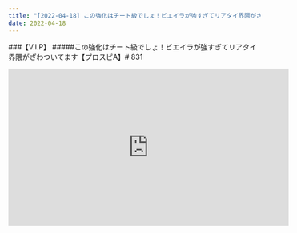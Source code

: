 ```yaml
---
title: "[2022-04-18] この強化はチート級でしょ！ビエイラが強すぎてリアタイ界隈がざわついてます【プロスピA】# 831 他"
date: 2022-04-18
---
```

###【V.I.P】
#####この強化はチート級でしょ！ビエイラが強すぎてリアタイ界隈がざわついてます【プロスピA】# 831
<iframe width="560" height="315" src="https://www.youtube.com/embed/Z_etRKedlJg" frameborder="0" allow="accelerometer; autoplay; clipboard-write; encrypted-media; gyroscope; picture-in-picture" allowfullscreen></iframe>

